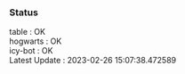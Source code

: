 ### Status


table : OK  
hogwarts : OK  
icy-bot : OK  
Latest Update : 2023-02-26 15:07:38.472589
